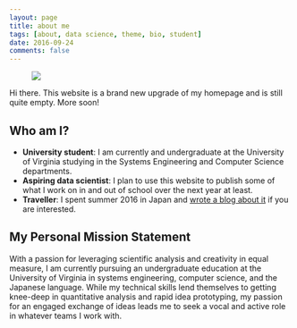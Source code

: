 ```yaml
---
layout: page
title: about me
tags: [about, data science, theme, bio, student]
date: 2016-09-24
comments: false
---
```

    

<figure>
	<img src="{{ site.url }}/assets/img/profile.jpg">
</figure>

Hi there. This website is a brand new upgrade of my homepage and is still quite empty. More soon!

## Who am I?
* **University student**: I am currently and undergraduate at the University of Virginia studying in the Systems Engineering and Computer Science departments.
* **Aspiring data scientist**: I plan to use this website to publish some of what I work on in and out of school over the next year at least.
* **Traveller**: I spent summer 2016 in Japan and [wrote a blog about it](http://lukemerrick.github.io/japan-blog) if you are interested.

## My Personal Mission Statement

With a passion for leveraging scientific analysis and creativity in equal measure, I am currently pursuing an undergraduate education at the University of Virginia in systems engineering, computer science, and the Japanese language. While my technical skills lend themselves to getting knee-deep in quantitative analysis and rapid idea prototyping, my passion for an engaged exchange of ideas leads me to seek a vocal and active role in whatever teams I work with.